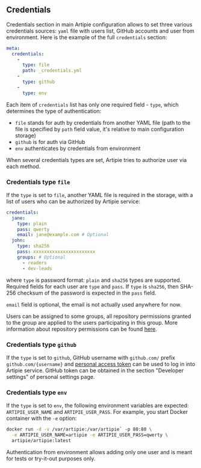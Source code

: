 ## Credentials

Credentials section in main Artipie configuration allows to set three various credentials sources:
`yaml` file with users list, GitHub accounts and user from environment. Here is the example of the
full `credentials` section: 

```yaml
meta:
  credentials:
    -
      type: file
      path: _credentials.yml
    -
      type: github
    -
      type: env
```
Each item of `credentials` list has only one required field - `type`, which determines the type of
authentication:
- `file` stands for auth by credentials from another YAML file (path to the file is specified by 
`path` field value, it's relative to main configuration storage)
- `github` is for auth via GitHub
- `env` authenticates by credentials from environment

When several credentials types are set, Artipie tries to authorize user via each method.

### Credentials type `file`

If the `type` is set to `file`, another YAML file is required in the storage, with
a list of users who can be authorized by Artipie service:

```yaml
credentials:
  jane:
    type: plain
    pass: qwerty
    email: jane@example.com # Optional
  john:
    type: sha256
    pass: xxxxxxxxxxxxxxxxxxxxxxx
    groups: # Optional
      - readers
      - dev-leads
```

where `type` is password format: `plain` and `sha256` types are supported. Required fields for each 
user are `type` and `pass`. If `type` is `sha256`, then SHA-256 checksum of the password is expected 
in the `pass` field.

`email` field is optional, the email is not actually used anywhere for now.

Users can be assigned to some groups, all repository permissions granted to the group are applied
to the users participating in this group. More information about repository permissions can be found
[here](./Configuration-Repository-Permissions).

### Credentials type `github`

If the `type` is set to `github`, GitHub username with `github.com/` prefix `github.com/{username}` 
and [personal access token](https://docs.github.com/en/authentication/keeping-your-account-and-data-secure/creating-a-personal-access-token) 
can be used to log in into Artipie service. GitHub token can be obtained in the section 
"Developer settings" of personal settings page.

### Credentials type `env`

If the `type` is set to `env`, the following environment variables are expected:
`ARTIPIE_USER_NAME` and `ARTIPIE_USER_PASS`. For example, you start
Docker container with the `-e` option:

```bash
docker run -d -v /var/artipie:/var/artipie` -p 80:80 \
  -e ARTIPIE_USER_NAME=artipie -e ARTIPIE_USER_PASS=qwerty \
  artipie/artipie:latest
```

Authentication from environment allows adding only one user and is meant for tests or try-it-out 
purposes only.
